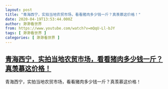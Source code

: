 ```yaml
---
layout: post
title: "青海西宁，实拍当地农贸市场，看看猪肉多少钱一斤？真羡慕这价格！"
date: 2020-04-19T13:53:44.000Z
author: 渺渺看世界
from: https://www.youtube.com/watch?v=mQqU-Ll-bJY
tags: [ 渺渺看世界 ]
categories: [ 渺渺看世界 ]
---
```

<!--1587304424000-->
[青海西宁，实拍当地农贸市场，看看猪肉多少钱一斤？真羡慕这价格！](https://www.youtube.com/watch?v=mQqU-Ll-bJY)
------

<div>
青海西宁，实拍当地农贸市场，看看猪肉多少钱一斤？真羡慕这价格！
</div>
